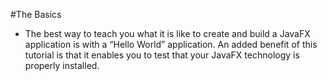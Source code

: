 #The Basics

- The best way to teach you what it is like to create and build a JavaFX application is with a “Hello World” application. An added benefit of this tutorial is that it enables you to test that your JavaFX technology is properly installed.

 